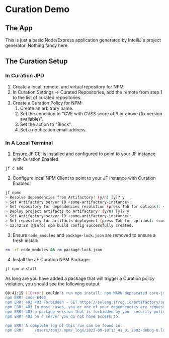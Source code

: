 # Curation Demo

## The App
This is just a basic Node/Express application generated by IntelliJ's project generator.  Nothing fancy here.

## The Curation Setup
### In Curation JPD
1. Create a local, remote, and virtual repository for NPM
2. In Curation Settings -> Curated Repositories, add the remote from step 1 to the list of curated repositories.
3. Create a Curation Policy for NPM:
   1. Create an arbitrary name.
   2. Set the condition to "CVE with CVSS score of 9 or above (fix version available)".
   3. Set the action to "Block".
   4. Set a notification email address.

### In A Local Terminal
1. Ensure JF CLI is installed and configured to point to your JF instance with Curation Enabled 
```bash 
jf c add
```
2. Configure local NPM Client to point to your JF instance with Curation Enabled:
```bash
jf npmc
> Resolve dependencies from Artifactory? (y/n) [y]? y
> Set Artifactory server ID <some-artifactory-instance>: 
> Set repository for dependencies resolution (press Tab for options): <a curated NPM remote proxy repository>
> Deploy project artifacts to Artifactory? (y/n) [y]? y
> Set Artifactory server ID <some-artifactory-instance>: 
> Set repository for artifacts deployment (press Tab for options): <some local or virtual NPM Repo in Target JPD>
> 12:42:28 [🔵Info] npm build config successfully created.
```
3. Ensure `node_modules` and `package-lock.json` are removed to ensure a fresh install:
```bash
rm -rf node_modules && rm package-lock.json
```
4. Install the JF Curation NPM Package:
```bash
jf npm install
```
As long are you have added a package that will trigger a Curation policy violation, you should see the following output:
```bash
08:41:15 [🚨Error] couldn't run npm install: npm WARN deprecated core-js@2.6.12: core-js@<3.23.3 is no longer maintained and not recommended for usage due to the number of issues. Because of the V8 engine whims, feature detection in old core-js versions could cause a slowdown up to 100x even if nothing is polyfilled. Some versions have web compatibility issues. Please, upgrade your dependencies to the actual version of core-js.
npm ERR! code E403
npm ERR! 403 403 Forbidden - GET https://soleng.jfrog.io/artifactory/api/npm/tomj-curation-npm/protobufjs/-/protobufjs-6.11.2.tgz
npm ERR! 403 In most cases, you or one of your dependencies are requesting
npm ERR! 403 a package version that is forbidden by your security policy, or
npm ERR! 403 on a server you do not have access to.

npm ERR! A complete log of this run can be found in:
npm ERR!     /Users/tomj/.npm/_logs/2023-09-18T13_41_01_290Z-debug-0.log
```
